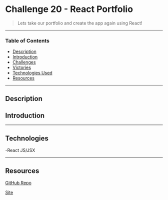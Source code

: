 # Challenge 20 - React Portfolio
> Lets take our portfolio and create the app again using React!
---
### Table of Contents
- [Description](#description)
- [Introduction](#introduction)
- [Challenges](#challenges)
- [Victories](#victories)
- [Technologies Used](#technologies)
- [Resources](#resources)

---

## Description



## Introduction 



---

## Technologies

-React JS/JSX


---


## Resources 

<a href="https://github.com/Jberg21/JustinBerg-ReactPortfolio">GitHub Repo</a>

<a href="https://jberg21.github.io/JustinBerg-ReactPortfolio/">Site</a>




